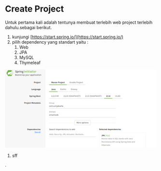 # Create Project

Untuk pertama kali adalah tentunya membuat terlebih web project terlebih dahulu.sebagai berikut.

1. kunjungi [https://start.spring.io/](https://start.spring.io/)
2. pilih dependency yang standart yaitu :
   1. Web
   2. JPA
   3. MySQL
   4. Thymeleaf

![](/assets/springinitializr.png)

1. sff

.

